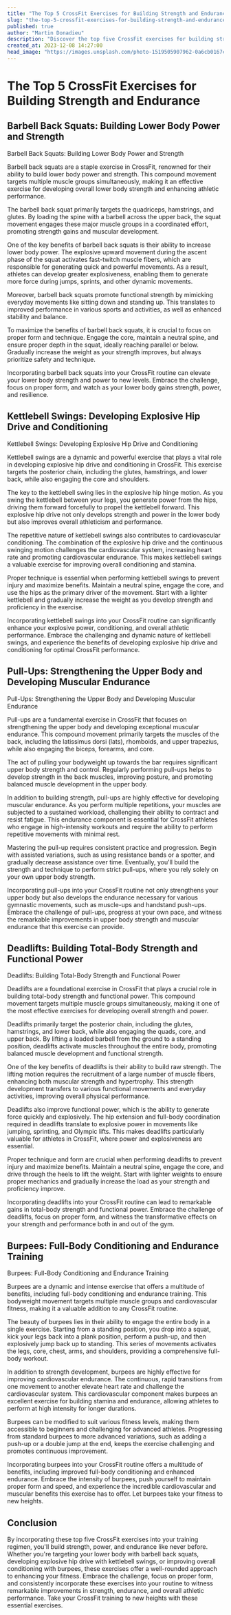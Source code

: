 ```yaml
---
title: "The Top 5 CrossFit Exercises for Building Strength and Endurance"
slug: "the-top-5-crossfit-exercises-for-building-strength-and-endurance"
published: true
author: "Martin Donadieu"
description: "Discover the top five CrossFit exercises for building strength and endurance. Enhance your performance with barbell back squats, kettlebell swings, pull-ups, deadlifts, and burpees."
created_at: 2023-12-08 14:27:00
head_image: "https://images.unsplash.com/photo-1519505907962-0a6cb0167c73?ixlib=rb-4.0.3&q=85&fm=jpg&crop=entropy&cs=srgb&w=1200"
---
```


# The Top 5 CrossFit Exercises for Building Strength and Endurance

## Barbell Back Squats: Building Lower Body Power and Strength

Barbell Back Squats: Building Lower Body Power and Strength

Barbell back squats are a staple exercise in CrossFit, renowned for their ability to build lower body power and strength. This compound movement targets multiple muscle groups simultaneously, making it an effective exercise for developing overall lower body strength and enhancing athletic performance.

The barbell back squat primarily targets the quadriceps, hamstrings, and glutes. By loading the spine with a barbell across the upper back, the squat movement engages these major muscle groups in a coordinated effort, promoting strength gains and muscular development.

One of the key benefits of barbell back squats is their ability to increase lower body power. The explosive upward movement during the ascent phase of the squat activates fast-twitch muscle fibers, which are responsible for generating quick and powerful movements. As a result, athletes can develop greater explosiveness, enabling them to generate more force during jumps, sprints, and other dynamic movements.

Moreover, barbell back squats promote functional strength by mimicking everyday movements like sitting down and standing up. This translates to improved performance in various sports and activities, as well as enhanced stability and balance.

To maximize the benefits of barbell back squats, it is crucial to focus on proper form and technique. Engage the core, maintain a neutral spine, and ensure proper depth in the squat, ideally reaching parallel or below. Gradually increase the weight as your strength improves, but always prioritize safety and technique.

Incorporating barbell back squats into your CrossFit routine can elevate your lower body strength and power to new levels. Embrace the challenge, focus on proper form, and watch as your lower body gains strength, power, and resilience.

## Kettlebell Swings: Developing Explosive Hip Drive and Conditioning

Kettlebell Swings: Developing Explosive Hip Drive and Conditioning

Kettlebell swings are a dynamic and powerful exercise that plays a vital role in developing explosive hip drive and conditioning in CrossFit. This exercise targets the posterior chain, including the glutes, hamstrings, and lower back, while also engaging the core and shoulders.

The key to the kettlebell swing lies in the explosive hip hinge motion. As you swing the kettlebell between your legs, you generate power from the hips, driving them forward forcefully to propel the kettlebell forward. This explosive hip drive not only develops strength and power in the lower body but also improves overall athleticism and performance.

The repetitive nature of kettlebell swings also contributes to cardiovascular conditioning. The combination of the explosive hip drive and the continuous swinging motion challenges the cardiovascular system, increasing heart rate and promoting cardiovascular endurance. This makes kettlebell swings a valuable exercise for improving overall conditioning and stamina.

Proper technique is essential when performing kettlebell swings to prevent injury and maximize benefits. Maintain a neutral spine, engage the core, and use the hips as the primary driver of the movement. Start with a lighter kettlebell and gradually increase the weight as you develop strength and proficiency in the exercise.

Incorporating kettlebell swings into your CrossFit routine can significantly enhance your explosive power, conditioning, and overall athletic performance. Embrace the challenging and dynamic nature of kettlebell swings, and experience the benefits of developing explosive hip drive and conditioning for optimal CrossFit performance.

## Pull-Ups: Strengthening the Upper Body and Developing Muscular Endurance

Pull-Ups: Strengthening the Upper Body and Developing Muscular Endurance

Pull-ups are a fundamental exercise in CrossFit that focuses on strengthening the upper body and developing exceptional muscular endurance. This compound movement primarily targets the muscles of the back, including the latissimus dorsi (lats), rhomboids, and upper trapezius, while also engaging the biceps, forearms, and core.

The act of pulling your bodyweight up towards the bar requires significant upper body strength and control. Regularly performing pull-ups helps to develop strength in the back muscles, improving posture, and promoting balanced muscle development in the upper body.

In addition to building strength, pull-ups are highly effective for developing muscular endurance. As you perform multiple repetitions, your muscles are subjected to a sustained workload, challenging their ability to contract and resist fatigue. This endurance component is essential for CrossFit athletes who engage in high-intensity workouts and require the ability to perform repetitive movements with minimal rest.

Mastering the pull-up requires consistent practice and progression. Begin with assisted variations, such as using resistance bands or a spotter, and gradually decrease assistance over time. Eventually, you'll build the strength and technique to perform strict pull-ups, where you rely solely on your own upper body strength.

Incorporating pull-ups into your CrossFit routine not only strengthens your upper body but also develops the endurance necessary for various gymnastic movements, such as muscle-ups and handstand push-ups. Embrace the challenge of pull-ups, progress at your own pace, and witness the remarkable improvements in upper body strength and muscular endurance that this exercise can provide.

## Deadlifts: Building Total-Body Strength and Functional Power

Deadlifts: Building Total-Body Strength and Functional Power

Deadlifts are a foundational exercise in CrossFit that plays a crucial role in building total-body strength and functional power. This compound movement targets multiple muscle groups simultaneously, making it one of the most effective exercises for developing overall strength and power.

Deadlifts primarily target the posterior chain, including the glutes, hamstrings, and lower back, while also engaging the quads, core, and upper back. By lifting a loaded barbell from the ground to a standing position, deadlifts activate muscles throughout the entire body, promoting balanced muscle development and functional strength.

One of the key benefits of deadlifts is their ability to build raw strength. The lifting motion requires the recruitment of a large number of muscle fibers, enhancing both muscular strength and hypertrophy. This strength development transfers to various functional movements and everyday activities, improving overall physical performance.

Deadlifts also improve functional power, which is the ability to generate force quickly and explosively. The hip extension and full-body coordination required in deadlifts translate to explosive power in movements like jumping, sprinting, and Olympic lifts. This makes deadlifts particularly valuable for athletes in CrossFit, where power and explosiveness are essential.

Proper technique and form are crucial when performing deadlifts to prevent injury and maximize benefits. Maintain a neutral spine, engage the core, and drive through the heels to lift the weight. Start with lighter weights to ensure proper mechanics and gradually increase the load as your strength and proficiency improve.

Incorporating deadlifts into your CrossFit routine can lead to remarkable gains in total-body strength and functional power. Embrace the challenge of deadlifts, focus on proper form, and witness the transformative effects on your strength and performance both in and out of the gym.

## Burpees: Full-Body Conditioning and Endurance Training

Burpees: Full-Body Conditioning and Endurance Training

Burpees are a dynamic and intense exercise that offers a multitude of benefits, including full-body conditioning and endurance training. This bodyweight movement targets multiple muscle groups and cardiovascular fitness, making it a valuable addition to any CrossFit routine.

The beauty of burpees lies in their ability to engage the entire body in a single exercise. Starting from a standing position, you drop into a squat, kick your legs back into a plank position, perform a push-up, and then explosively jump back up to standing. This series of movements activates the legs, core, chest, arms, and shoulders, providing a comprehensive full-body workout.

In addition to strength development, burpees are highly effective for improving cardiovascular endurance. The continuous, rapid transitions from one movement to another elevate heart rate and challenge the cardiovascular system. This cardiovascular component makes burpees an excellent exercise for building stamina and endurance, allowing athletes to perform at high intensity for longer durations.

Burpees can be modified to suit various fitness levels, making them accessible to beginners and challenging for advanced athletes. Progressing from standard burpees to more advanced variations, such as adding a push-up or a double jump at the end, keeps the exercise challenging and promotes continuous improvement.

Incorporating burpees into your CrossFit routine offers a multitude of benefits, including improved full-body conditioning and enhanced endurance. Embrace the intensity of burpees, push yourself to maintain proper form and speed, and experience the incredible cardiovascular and muscular benefits this exercise has to offer. Let burpees take your fitness to new heights.

## Conclusion

By incorporating these top five CrossFit exercises into your training regimen, you'll build strength, power, and endurance like never before. Whether you're targeting your lower body with barbell back squats, developing explosive hip drive with kettlebell swings, or improving overall conditioning with burpees, these exercises offer a well-rounded approach to enhancing your fitness. Embrace the challenge, focus on proper form, and consistently incorporate these exercises into your routine to witness remarkable improvements in strength, endurance, and overall athletic performance. Take your CrossFit training to new heights with these essential exercises.